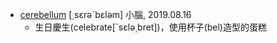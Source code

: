 - [cerebellum](https://tw.dictionary.search.yahoo.com/search?p=cerebellum) [͵sɛrəˋbɛləm] 小腦, 2019.08.16
  - 生日慶生(celebrate[ˋsɛlə͵bret])，使用杯子(bel)造型的蛋糕

